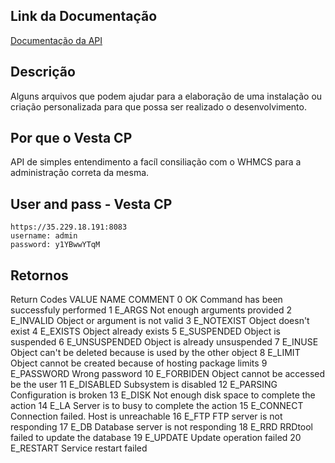 ## Link da Documentação
[Documentação da API](https://vestacp.com/docs/api/)

## Descrição

Alguns arquivos que podem ajudar para a elaboração de uma instalação ou criação personalizada para que possa ser realizado o desenvolvimento.

## Por que o Vesta CP

API de simples entendimento a facíl consiliação com o WHMCS para a administração correta da mesma.

## User and pass - Vesta CP

    https://35.229.18.191:8083
    username: admin
    password: y1YBwwYTqM

## Retornos

Return Codes
VALUE	NAME	COMMENT
0	OK	Command has been successfuly performed
1	E_ARGS	Not enough arguments provided
2	E_INVALID	Object or argument is not valid
3	E_NOTEXIST	Object doesn't exist
4	E_EXISTS	Object already exists
5	E_SUSPENDED	Object is suspended
6	E_UNSUSPENDED	Object is already unsuspended
7	E_INUSE	Object can't be deleted because is used by the other object
8	E_LIMIT	Object cannot be created because of hosting package limits
9	E_PASSWORD	Wrong password
10	E_FORBIDEN	Object cannot be accessed be the user
11	E_DISABLED	Subsystem is disabled
12	E_PARSING	Configuration is broken
13	E_DISK	Not enough disk space to complete the action
14	E_LA	Server is to busy to complete the action
15	E_CONNECT	Connection failed. Host is unreachable
16	E_FTP	FTP server is not responding
17	E_DB	Database server is not responding
18	E_RRD	RRDtool failed to update the database
19	E_UPDATE	Update operation failed
20	E_RESTART	Service restart failed

